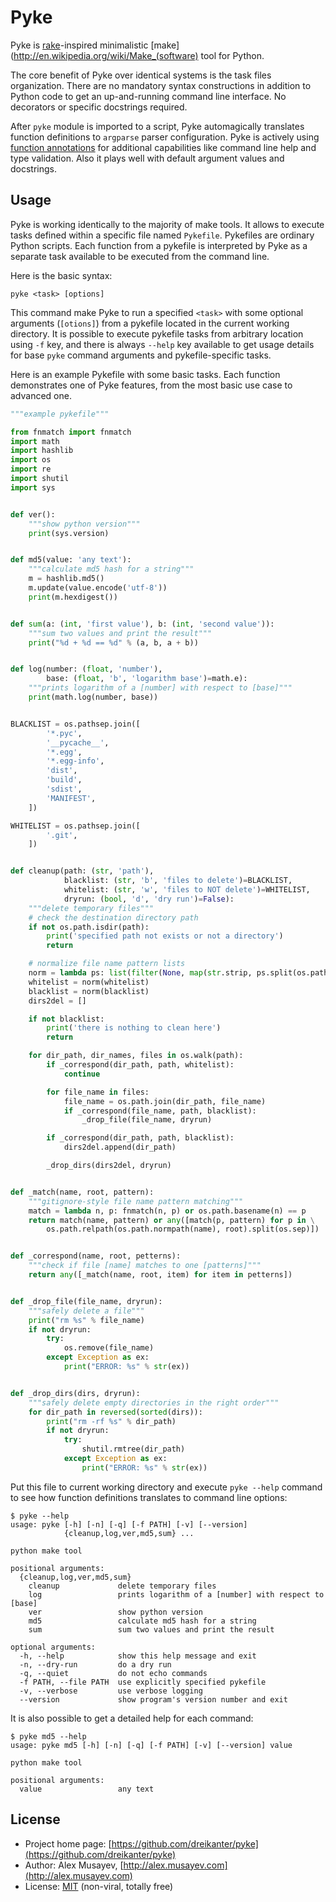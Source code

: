 # Pyke

Pyke is [rake](http://rake.rubyforge.org/)-inspired minimalistic [make](http://en.wikipedia.org/wiki/Make_(software) tool for Python.

The core benefit of Pyke over identical systems is the task files organization. There are no mandatory syntax constructions in addition to Python code to get an up-and-running command line interface. No decorators or specific docstrings required.

After `pyke` module is imported to a script, Pyke automagically translates function definitions to `argparse` parser configuration. Pyke is actively using [function annotations](http://www.python.org/dev/peps/pep-3107/) for additional capabilities like command line help and type validation. Also it plays well with default argument values and docstrings.

## Usage

Pyke is working identically to the majority of make tools. It allows to execute tasks defined within a specific file named `Pykefile`. Pykefiles are ordinary Python scripts. Each function from a pykefile is interpreted by Pyke as a separate task available to be executed from the command line.

Here is the basic syntax:

```
pyke <task> [options]
```

This command make Pyke to run a specified `<task>` with some optional arguments (`[otions]`) from a pykefile located in the current working directory. It is possible to execute pykefile tasks from arbitrary location using `-f` key, and there is always `--help` key available to get usage details for base `pyke` command arguments and pykefile-specific tasks.

Here is an example Pykefile with some basic tasks. Each function demonstrates one of Pyke features, from the most basic use case to advanced one.

``` python
"""example pykefile"""

from fnmatch import fnmatch
import math
import hashlib
import os
import re
import shutil
import sys


def ver():
    """show python version"""
    print(sys.version)


def md5(value: 'any text'):
    """calculate md5 hash for a string"""
    m = hashlib.md5()
    m.update(value.encode('utf-8'))
    print(m.hexdigest())


def sum(a: (int, 'first value'), b: (int, 'second value')):
    """sum two values and print the result"""
    print("%d + %d == %d" % (a, b, a + b))


def log(number: (float, 'number'),
        base: (float, 'b', 'logarithm base')=math.e):
    """prints logarithm of a [number] with respect to [base]"""
    print(math.log(number, base))


BLACKLIST = os.pathsep.join([
        '*.pyc',
        '__pycache__',
        '*.egg',
        '*.egg-info',
        'dist',
        'build',
        'sdist',
        'MANIFEST',
    ])

WHITELIST = os.pathsep.join([
        '.git',
    ])


def cleanup(path: (str, 'path'),
            blacklist: (str, 'b', 'files to delete')=BLACKLIST,
            whitelist: (str, 'w', 'files to NOT delete')=WHITELIST,
            dryrun: (bool, 'd', 'dry run')=False):
    """delete temporary files"""
    # check the destination directory path
    if not os.path.isdir(path):
        print('specified path not exists or not a directory')
        return

    # normalize file name pattern lists
    norm = lambda ps: list(filter(None, map(str.strip, ps.split(os.pathsep))))
    whitelist = norm(whitelist)
    blacklist = norm(blacklist)
    dirs2del = []

    if not blacklist:
        print('there is nothing to clean here')
        return

    for dir_path, dir_names, files in os.walk(path):
        if _correspond(dir_path, path, whitelist):
            continue

        for file_name in files:
            file_name = os.path.join(dir_path, file_name)
            if _correspond(file_name, path, blacklist):
                _drop_file(file_name, dryrun)

        if _correspond(dir_path, path, blacklist):
            dirs2del.append(dir_path)

        _drop_dirs(dirs2del, dryrun)


def _match(name, root, pattern):
    """gitignore-style file name pattern matching"""
    match = lambda n, p: fnmatch(n, p) or os.path.basename(n) == p
    return match(name, pattern) or any([match(p, pattern) for p in \
        os.path.relpath(os.path.normpath(name), root).split(os.sep)])


def _correspond(name, root, petterns):
    """check if file [name] matches to one [patterns]"""
    return any([_match(name, root, item) for item in petterns])


def _drop_file(file_name, dryrun):
    """safely delete a file"""
    print("rm %s" % file_name)
    if not dryrun:
        try:
            os.remove(file_name)
        except Exception as ex:
            print("ERROR: %s" % str(ex))


def _drop_dirs(dirs, dryrun):
    """safely delete empty directories in the right order"""
    for dir_path in reversed(sorted(dirs)):
        print("rm -rf %s" % dir_path)
        if not dryrun:
            try:
                shutil.rmtree(dir_path)
            except Exception as ex:
                print("ERROR: %s" % str(ex))
```

Put this file to current working directory and execute `pyke --help` command to see how function definitions translates to command line options:

```
$ pyke --help
usage: pyke [-h] [-n] [-q] [-f PATH] [-v] [--version]
            {cleanup,log,ver,md5,sum} ...

python make tool

positional arguments:
  {cleanup,log,ver,md5,sum}
    cleanup             delete temporary files
    log                 prints logarithm of a [number] with respect to [base]
    ver                 show python version
    md5                 calculate md5 hash for a string
    sum                 sum two values and print the result

optional arguments:
  -h, --help            show this help message and exit
  -n, --dry-run         do a dry run
  -q, --quiet           do not echo commands
  -f PATH, --file PATH  use explicitly specified pykefile
  -v, --verbose         use verbose logging
  --version             show program's version number and exit
```

It is also possible to get a detailed help for each command:

```
$ pyke md5 --help
usage: pyke md5 [-h] [-n] [-q] [-f PATH] [-v] [--version] value

python make tool

positional arguments:
  value                 any text
```

## License

- Project home page: [https://github.com/dreikanter/pyke](https://github.com/dreikanter/pyke)
- Author: Alex Musayev, [http://alex.musayev.com](http://alex.musayev.com)
- License: [MIT](http://opensource.org/licenses/MIT) (non-viral, totally free)
